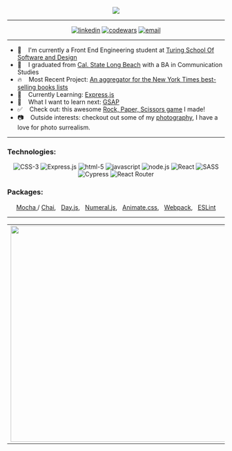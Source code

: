 <p align="center">
  <img src="https://readme-typing-svg.herokuapp.com?font=roboto&color=%237FFE00&size=25&center=true&vCenter=true&width=525&lines=Ethan+Tweitmann+-+Web+Developer">
</p>

---

<div align="center">
  <a href="https://www.linkedin.com/in/ethantweitmann/"><img alt="linkedin"  src="https://img.shields.io/badge/-LinkedIn-black.svg?style=for-the-badge&logo=linkedin&colorB=1C5D99"/></a>
  <a href="https://www.codewars.com/users/ectweitmann"><img alt="codewars" src="https://img.shields.io/badge/-Codewars-b1361e.svg?style=for-the-badge&logo=codewars&colorB=b1361e" /></a>
  <a href="mailto:ethantweitmann@gmail.com"><img alt="email" src="https://img.shields.io/badge/-Email-f2c236.svg?style=for-the-badge&logo=google&colorB=f2c236" /></a>
</div>

---   
- 📎&nbsp; &nbsp; I'm currently a Front End Engineering student at [Turing School Of Software and Design](https://turing.io/)
- 🔭&nbsp; &nbsp; I graduated from [Cal. State Long Beach](https://www.csulb.edu/) with a BA in Communication Studies
- :fire:&nbsp; &nbsp; Most Recent Project: [An aggregator for the New York Times best-selling books lists](https://book-club-ui.herokuapp.com/)
- :book:&nbsp; &nbsp; Currently Learning: [Express.js](https://frontend.turing.edu/lessons/module-3/express.html)
- :thinking:&nbsp; &nbsp; What I want to learn next: [GSAP](https://greensock.com/gsap/)
- :white_check_mark:&nbsp; &nbsp; Check out: this awesome [Rock, Paper, Scissors game](https://ectweitmann.github.io/rock-paper-scissors/) I made!
- :camera:&nbsp; &nbsp;  Outside interests: checkout out some of my [photography](https://www.behance.net/gallery/52876745/My-AP-2D-Studio-Art-Portfolio), I have a love for photo surrealism. 

---

### Technologies:
<div align="center">
  <img alt="CSS-3" src="https://img.shields.io/badge/css3%20-%231572B6.svg?&style=for-the-badge&logo=css3&logoColor=white" />
  <img alt="Express.js" src="https://img.shields.io/badge/express.js%20-%231572B6.svg?&style=for-the-badge&logo=postgreSQL&logoColor=%2f6792" />
  <img alt="html-5" src="https://img.shields.io/badge/html5%20-%23E34F26.svg?&style=for-the-badge&logo=html5&logoColor=white" />
  <img alt="javascript" src="https://img.shields.io/badge/javascript%20-%23F7DF1E.svg?&style=for-the-badge&logo=javascript&logoColor=%23231123" />
  <img alt="node.js" src="https://img.shields.io/badge/node.js%20-%2343853D.svg?&style=for-the-badge&logo=node.js&logoColor=white" />
  <img alt="React" src="https://img.shields.io/badge/react%20-%2320232a.svg?&style=for-the-badge&logo=react&logoColor=%2361DAFB" />
  <img alt="SASS" src="https://img.shields.io/badge/SASS%20-%23CC6699.svg?&style=for-the-badge&logo=Sass&logoColor=%23EFF7FF" />
  <img alt="Cypress" src="https://img.shields.io/badge/-cypress-%23E5E5E5?style=for-the-badge&logo=cypress&logoColor=058a5e" />
  <img alt="React Router" src="https://img.shields.io/badge/React_Router-CA4245?style=for-the-badge&logo=react-router&logoColor=white" />
</div>

### Packages:
<div align="center">
    <p>
      <a href="https://www.npmjs.com/package/mocha">Mocha </a>/
      <a href="https://www.npmjs.com/package/chai">Chai</a>, &nbsp;  
      <a href="https://www.npmjs.com/package/dayjs">Day.js</a>, &nbsp;
      <a href="https://www.npmjs.com/package/numeral">Numeral.js</a>, &nbsp;
      <a href="https://www.npmjs.com/package/animate.css?activeTab=versions">Animate.css</a>, &nbsp;
      <a href="https://www.npmjs.com/package/webpack">Webpack</a>, &nbsp;
      <a href="https://eslint.org/">ESLint</a>
  </p>
</div>

---

<div align="center">
<table>
<tr>
<td>
<a>
  <img align="center" width="500px" src="https://github-readme-stats.vercel.app/api?username=ectweitmann&theme=chartreuse-dark&show_icons=true" />
</a>
<td>
<a>
  <img align="center" width="500px" src="https://github-readme-stats.vercel.app/api/top-langs/?username=ectweitmann&theme=chartreuse-dark&layout=compact" />
</a
</td>
</tr>
</table>
</div>

<!-- **ectweitmann/ectweitmann** is a ✨ _special_ ✨ repository because its `README.md` (this file) appears on your GitHub profile.

Here are some ideas to get you started:

- 🔭 I’m currently working on ...
- 🌱 I’m currently learning ...
- 👯 I’m looking to collaborate on ...
- 🤔 I’m looking for help with ...
- 💬 Ask me about ...
- 📫 How to reach me: ...
- 😄 Pronouns: ...
- ⚡ Fun fact: ...
-->
